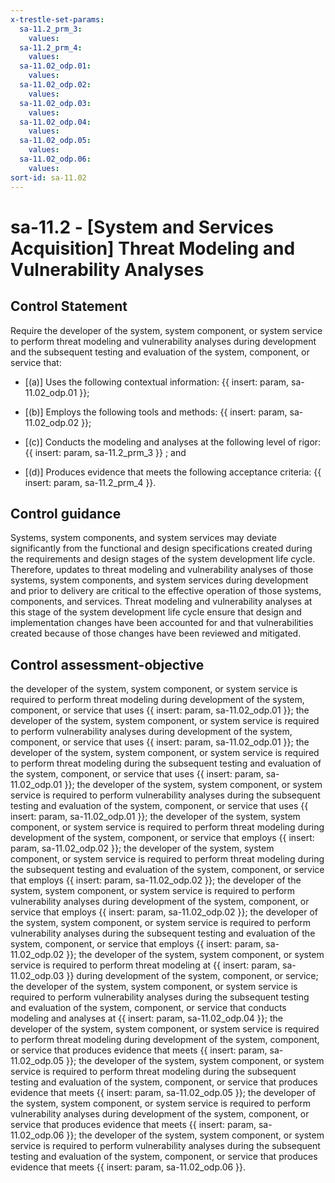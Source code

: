 ```yaml
---
x-trestle-set-params:
  sa-11.2_prm_3:
    values:
  sa-11.2_prm_4:
    values:
  sa-11.02_odp.01:
    values:
  sa-11.02_odp.02:
    values:
  sa-11.02_odp.03:
    values:
  sa-11.02_odp.04:
    values:
  sa-11.02_odp.05:
    values:
  sa-11.02_odp.06:
    values:
sort-id: sa-11.02
---
```


# sa-11.2 - \[System and Services Acquisition\] Threat Modeling and Vulnerability Analyses

## Control Statement

Require the developer of the system, system component, or system service to perform threat modeling and vulnerability analyses during development and the subsequent testing and evaluation of the system, component, or service that:

- \[(a)\] Uses the following contextual information: {{ insert: param, sa-11.02_odp.01 }};

- \[(b)\] Employs the following tools and methods: {{ insert: param, sa-11.02_odp.02 }};

- \[(c)\] Conducts the modeling and analyses at the following level of rigor: {{ insert: param, sa-11.2_prm_3 }} ; and

- \[(d)\] Produces evidence that meets the following acceptance criteria: {{ insert: param, sa-11.2_prm_4 }}.

## Control guidance

Systems, system components, and system services may deviate significantly from the functional and design specifications created during the requirements and design stages of the system development life cycle. Therefore, updates to threat modeling and vulnerability analyses of those systems, system components, and system services during development and prior to delivery are critical to the effective operation of those systems, components, and services. Threat modeling and vulnerability analyses at this stage of the system development life cycle ensure that design and implementation changes have been accounted for and that vulnerabilities created because of those changes have been reviewed and mitigated.

## Control assessment-objective

the developer of the system, system component, or system service is required to perform threat modeling during development of the system, component, or service that uses {{ insert: param, sa-11.02_odp.01 }};
the developer of the system, system component, or system service is required to perform vulnerability analyses during development of the system, component, or service that uses {{ insert: param, sa-11.02_odp.01 }};
the developer of the system, system component, or system service is required to perform threat modeling during the subsequent testing and evaluation of the system, component, or service that uses {{ insert: param, sa-11.02_odp.01 }};
the developer of the system, system component, or system service is required to perform vulnerability analyses during the subsequent testing and evaluation of the system, component, or service that uses {{ insert: param, sa-11.02_odp.01 }};
the developer of the system, system component, or system service is required to perform threat modeling during development of the system, component, or service that employs {{ insert: param, sa-11.02_odp.02 }};
the developer of the system, system component, or system service is required to perform threat modeling during the subsequent testing and evaluation of the system, component, or service that employs {{ insert: param, sa-11.02_odp.02 }};
the developer of the system, system component, or system service is required to perform vulnerability analyses during development of the system, component, or service that employs {{ insert: param, sa-11.02_odp.02 }};
the developer of the system, system component, or system service is required to perform vulnerability analyses during the subsequent testing and evaluation of the system, component, or service that employs {{ insert: param, sa-11.02_odp.02 }};
the developer of the system, system component, or system service is required to perform threat modeling at {{ insert: param, sa-11.02_odp.03 }} during development of the system, component, or service;
the developer of the system, system component, or system service is required to perform vulnerability analyses during the subsequent testing and evaluation of the system, component, or service that conducts modeling and analyses at {{ insert: param, sa-11.02_odp.04 }};
the developer of the system, system component, or system service is required to perform threat modeling during development of the system, component, or service that produces evidence that meets {{ insert: param, sa-11.02_odp.05 }};
the developer of the system, system component, or system service is required to perform threat modeling during the subsequent testing and evaluation of the system, component, or service that produces evidence that meets {{ insert: param, sa-11.02_odp.05 }};
the developer of the system, system component, or system service is required to perform vulnerability analyses during development of the system, component, or service that produces evidence that meets {{ insert: param, sa-11.02_odp.06 }};
the developer of the system, system component, or system service is required to perform vulnerability analyses during the subsequent testing and evaluation of the system, component, or service that produces evidence that meets {{ insert: param, sa-11.02_odp.06 }}.
